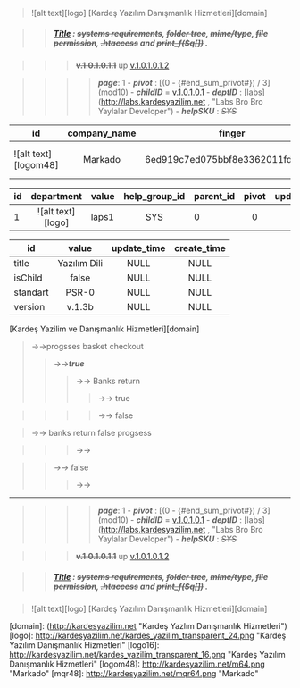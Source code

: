 <MTMarkdownOptions output='raw'>


>![alt text][logo]  [Kardeş Yazılım Danışmanlık Hizmetleri][domain]


>> ##### [Title](http://docs.kardesyazilim.net/grpsku/SYS) : ~~systems requirements~~, ~~folder tree~~, ~~mime/type~~, ~~file permission~~, ~~.htaccess~~  and ~~print_f($q[])~~ .


>>>  ~~**v.1.0.1.0.1.1**~~  up [v.1.0.1.0.1.2](./v.1.0.1.0.1.2.md)


>>>> **_page_**: 1 -   **_pivot_** : [(0 - {#end_sum_privot#}) / 3] (mod10)  -  **_childID_** = [v.1.0.1.0.1](./v.1.0.1.0.1.md) - **_deptID_** : [labs](http://labs.kardesyazilim.net , "Labs Bro Bro Yaylalar Developer") - **_helpSKU_** : _~~SYS~~_







| id |company_name|finger |_qr| update_time | create_time |
| ------------- | :-------------: |:-------------: |:-------------: |:-------------: |:-------------: |
| ![alt text][logom48] | Markado | 6ed919c7ed075bbf8e3362011fda1a7e | ![alt text][mqr48] | NULL | NULL |






| id |department| value | help_group_id | parent_id | pivot | update_time | create_time |
| ------------- | :-------------: | ------------- | :-------------: | ------------- | :-------------: | :-------------: | :-------------: |
| 1 | ![alt text][logo] | laps1  | SYS | 0 | 0 |NULL| NULL |

| id | value | update_time | create_time |
| ------------- |:-------------: |:-------------: |:-------------: |
| title | Yazılım Dili| NULL | NULL |
| isChild | false | NULL | NULL |
| standart | PSR-0 | NULL | NULL |
| version | v.1.3b | NULL | NULL |








[Kardeş Yazilim ve Danışmanlık Hizmetleri][domain]


<!--
→→ ↸ ⇱ 
←←
↑↑
↓↓  ⇈ ⥂⥃⥄
↱↴  ⟳ 
↳↲      ⥆⥅ ⥼⥽⥾⥿ ⎯ ⏐
⨷⨸⨂∆∢ ⨧
-->

>→→progsses basket checkout
>>→→**_true_**
>>>→→ Banks return 
>>>>→→ true 


>>>>→→ false

>→→ banks return false progsess



>>>→→


>>→→ false
>>>→→



-----


>>>>**_page_**: 1 -   **_pivot_** : [(0 - {#end_sum_privot#}) / 3] (mod10)  -  **_childID_** = [v.1.0.1.0.1](./v.1.0.1.0.1.md) - **_deptID_** : [labs](http://labs.kardesyazilim.net , "Labs Bro Bro Yaylalar Developer") - **_helpSKU_** : _~~SYS~~_


>>> ~~**v.1.0.1.0.1.1**~~  up [v.1.0.1.0.1.2](./v.1.0.1.0.1.2.md)


>> ##### [Title](http://docs.kardesyazilim.net/grpsku/SYS) : ~~systems requirements~~, ~~folder tree~~, ~~mime/type~~, ~~file permission~~, ~~.htaccess~~  and ~~print_f($q[])~~ .


> ![alt text][logo]  [Kardeş Yazılım Danışmanlık Hizmetleri][domain]                               



[domain]: (http://kardesyazilim.net "Kardeş Yazlım Danışmanlık Hizmetleri")
[logo]: http://kardesyazilim.net/kardes_yazilim_transparent_24.png "Kardeş Yazılım Danışmanlık Hizmetleri"
[logo16]: http://kardesyazilim.net/kardes_yazilim_transparent_16.png "Kardeş Yazılım Danışmanlık Hizmetleri"
[logom48]: http://kardesyazilim.net/m64.png "Markado"
[mqr48]: http://kardesyazilim.net/mqr64.png "Markado"
</MTMarkdownOptions>